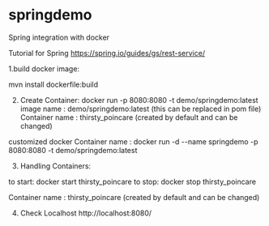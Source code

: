 # springdemo
Spring integration with docker

Tutorial for Spring
https://spring.io/guides/gs/rest-service/

1.build docker image:

mvn install dockerfile:build

2. Create Container:
docker run -p 8080:8080 -t demo/springdemo:latest
image name : demo/springdemo:latest (this can be replaced in pom file)
Container name : thirsty_poincare (created by default and can be changed)

customized docker Container name :
docker run -d --name springdemo -p 8080:8080 -t demo/springdemo:latest

3. Handling Containers:

to start:
docker start thirsty_poincare
to stop:
docker stop thirsty_poincare

Container name : thirsty_poincare (created by default and can be changed)

4. Check Localhost
http://localhost:8080/
